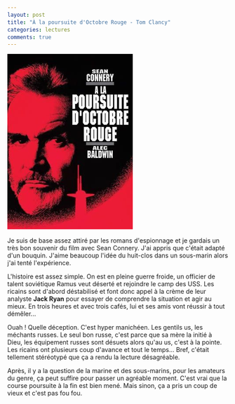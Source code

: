```yaml
---
layout: post
title: "À la poursuite d'Octobre Rouge - Tom Clancy"
categories: lectures
comments: true
---
```


![folio](https://github.com/homeostasie/bouquins/raw/master/_pics/lv/clancy_tom/octobre.jpg)

Je suis de base assez attiré par les romans d'espionnage et je gardais un très bon souvenir du film avec Sean Connery. J'ai appris que c'était adapté d'un bouquin. J'aime beaucoup l'idée du huit-clos dans un sous-marin alors j'ai tenté l'expérience.

L'histoire est assez simple. On est en pleine guerre froide, un officier de talent soviétique Ramus veut déserté et rejoindre le camp des USS. Les ricains sont d'abord déstabilisé et font donc appel à la crème de leur analyste **Jack Ryan** pour essayer de comprendre la situation et agir au mieux. En trois heures et avec trois cafés, lui et ses amis vont réussir à tout démêler... 

Ouah ! Quelle déception. C'est hyper manichéen. Les gentils us, les méchants russes. Le seul bon russe, c'est parce que sa mère la initié à Dieu, les équipement russes sont désuets alors qu'au us, c'est à la pointe. Les ricains ont plusieurs coup d'avance et tout le temps... Bref, c'était tellement stéréotypé que ça a rendu la lecture désagréable. 

Après, il y a la question de la marine et des sous-marins, pour les amateurs du genre, ça peut suffire pour passer un agréable moment. C'est vrai que la course poursuite à la fin est bien mené. Mais sinon, ça a pris un coup de vieux et c'est pas fou fou.